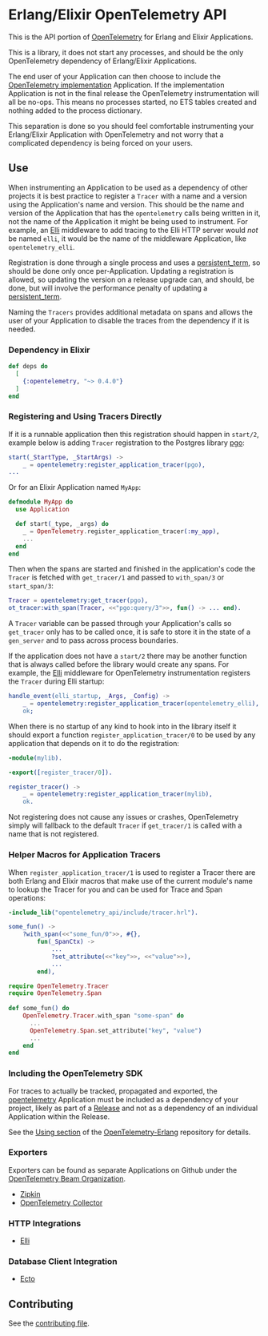 # Erlang/Elixir OpenTelemetry API

This is the API portion of [OpenTelemetry](https://opentelemetry.io/) for Erlang and Elixir Applications.

This is a library, it does not start any processes, and should be the only OpenTelemetry dependency of Erlang/Elixir Applications. 

The end user of your Application can then choose to include the [OpenTelemetry implementation](https://github.com/open-telemetry/opentelemetry-erlang) Application. If the implementation Application is not in the final release the OpenTelemetry instrumentation will all be no-ops. This means no processes started, no ETS tables created and nothing added to the process dictionary.

This separation is done so you should feel comfortable instrumenting your Erlang/Elixir Application with OpenTelemetry and not worry that a complicated dependency is being forced on your users.

## Use

When instrumenting an Application to be used as a dependency of other projects it is best practice to register a `Tracer` with a name and a version using the Application's name and version. This should be the name and version of the Application that has the `opentelemetry` calls being written in it, not the name of the Application it might be being used to instrument. For example, an [Elli](https://github.com/elli-lib/elli) middleware to add tracing to the Elli HTTP server would *not* be named `elli`, it would be the name of the middleware Application, like `opentelemetry_elli`.

Registration is done through a single process and uses a [persistent_term](https://erlang.org/doc/man/persistent_term.html), so should be done only once per-Application. Updating a registration is allowed, so updating the version on a release upgrade can, and should, be done, but will involve the performance penalty of updating a [persistent_term](https://erlang.org/doc/man/persistent_term.html).

Naming the `Tracers` provides additional metadata on spans and allows the user of your Application to disable the traces from the dependency if it is needed.

### Dependency in Elixir

``` elixir
def deps do
  [
    {:opentelemetry, "~> 0.4.0"}
  ]
end
```

### Registering and Using Tracers Directly

If it is a runnable application then this registration should happen in `start/2`, example below is adding `Tracer` registration to the Postgres library [pgo](https://github.com/erleans/pgo):

``` erlang
start(_StartType, _StartArgs) ->
    _ = opentelemetry:register_application_tracer(pgo),
...
```

Or for an Elixir Application named `MyApp`:

``` elixir
defmodule MyApp do
  use Application

  def start(_type, _args) do
    _ = OpenTelemetry.register_application_tracer(:my_app),
    ...
  end
end
```

Then when the spans are started and finished in the application's code the `Tracer` is fetched with `get_tracer/1` and passed to `with_span/3` or `start_span/3`:

``` erlang
Tracer = opentelemetry:get_tracer(pgo),
ot_tracer:with_span(Tracer, <<"pgo:query/3">>, fun() -> ... end).
```

A `Tracer` variable can be passed through your Application's calls so `get_tracer` only has to be called once, it is safe to store it in the state of a `gen_server` and to pass across process boundaries.

If the application does not have a `start/2` there may be another function that is always called before the library would create any spans. For example, the [Elli](https://github.com/elli-lib/elli) middleware for OpenTelemetry instrumentation registers the `Tracer` during Elli startup:

``` erlang
handle_event(elli_startup, _Args, _Config) ->
    _ = opentelemetry:register_application_tracer(opentelemetry_elli),
    ok;
```

When there is no startup of any kind to hook into in the library itself it should export a function `register_application_tracer/0` to be used by any application that depends on it to do the registration:

``` erlang
-module(mylib).

-export([register_tracer/0]).

register_tracer() ->
    _ = opentelemetry:register_application_tracer(mylib),
    ok.
```

Not registering does not cause any issues or crashes, OpenTelemetry simply will fallback to the default `Tracer` if `get_tracer/1` is called with a name that is not registered.


### Helper Macros for Application Tracers

When `register_application_tracer/1` is used to register a Tracer there are both Erlang and Elixir macros that make use of the current module's name to lookup the Tracer for you and can be used for Trace and Span operations:

``` erlang
-include_lib("opentelemetry_api/include/tracer.hrl").

some_fun() ->
    ?with_span(<<"some_fun/0">>, #{}, 
        fun(_SpanCtx) -> 
            ...
            ?set_attribute(<<"key">>, <<"value">>),
            ...
        end),
```

``` elixir
require OpenTelemetry.Tracer
require OpenTelemetry.Span
      
def some_fun() do
    OpenTelemetry.Tracer.with_span "some-span" do
      ...
      OpenTelemetry.Span.set_attribute("key", "value")
      ...
    end
end
```

### Including the OpenTelemetry SDK

For traces to actually be tracked, propagated and exported, the [opentelemetry](https://github.com/open-telemetry/opentelemetry-erlang) Application must be included as a dependency of your project, likely as part of a [Release](https://erlang.org/doc/design_principles/release_structure.html) and not as a dependency of an individual Application within the Release.

See the [Using section](https://github.com/open-telemetry/opentelemetry-erlang#using) of the [OpenTelemetry-Erlang](https://github.com/open-telemetry/opentelemetry-erlang) repository for details.

### Exporters

Exporters can be found as separate Applications on Github under the [OpenTelemetry Beam Organization](https://github.com/opentelemetry-beam).

- [Zipkin](https://hex.pm/packages/opentelemetry_zipkin)
- [OpenTelemetry Collector](https://hex.pm/packages/opentelemetry_exporter)

### HTTP Integrations

- [Elli](https://hex.pm/packages/opentelemetry_elli)

### Database Client Integration

- [Ecto](https://hex.pm/packages/opentelemetry_ecto)

## Contributing

See the [contributing file](CONTRIBUTING.md).

